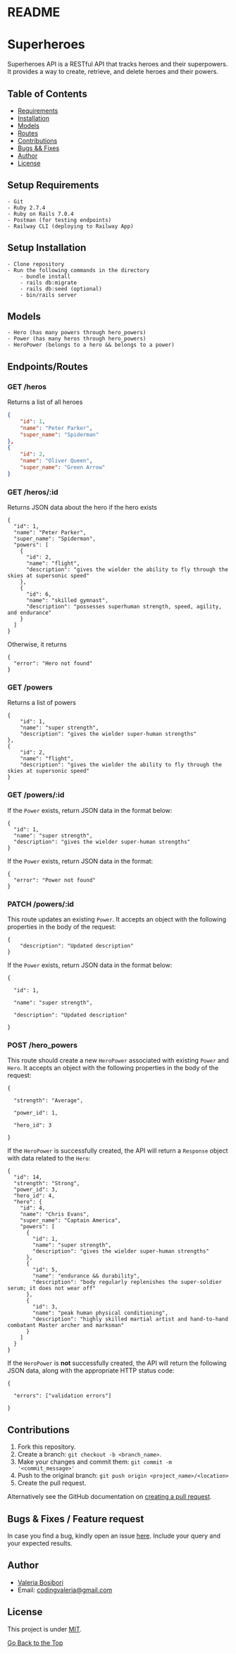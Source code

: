 # README

# Superheroes

Superheroes API is a RESTful API that tracks heroes and their superpowers. It provides a way to create, retrieve, and delete heroes and their powers.

## Table of Contents

- [Requirements ](#setup-requiremnets)
- [Installation](#setup-installation)
- [Models](#models)
- [Routes](#endpointsroutes)
- [Contributions](#contributions)
- [Bugs && Fixes](#bugs--fixes--feature-request)
- [Author](#author)
- [License](#license)

## Setup Requirements

    - Git
    - Ruby 2.7.4
    - Ruby on Rails 7.0.4
    - Postman (for testing endpoints)
    - Railway CLI (deploying to Railway App)

## Setup Installation

    - Clone repository
    - Run the following commands in the directory
        - bundle install
        - rails db:migrate
        - rails db:seed (optional)
        - bin/rails server

## Models

    - Hero (has many powers through hero_powers)
    - Power (has many heros through hero_powers)
    - HeroPower (belongs to a hero && belongs to a power)

## Endpoints/Routes

### GET /heros

Returns a list of all heroes

```JSON
{
    "id": 1,
    "name": "Peter Parker",
    "super_name": "Spiderman"
},
{
    "id": 2,
    "name": "Oliver Queen",
    "super_name": "Green Arrow"
}
```

### GET /heros/:id

Returns JSON data about the hero if the hero exists

```
{
  "id": 1,
  "name": "Peter Parker",
  "super_name": "Spiderman",
  "powers": [
    {
      "id": 2,
      "name": "flight",
      "description": "gives the wielder the ability to fly through the skies at supersonic speed"
    },
    {
      "id": 6,
      "name": "skilled gymnast",
      "description": "possesses superhuman strength, speed, agility, and endurance"
    }
  ]
}
```

Otherwise, it returns

```
{
  "error": "Hero not found"
}
```

### GET /powers

Returns a list of powers

```
{
    "id": 1,
    "name": "super strength",
    "description": "gives the wielder super-human strengths"
},
{
    "id": 2,
    "name": "flight",
    "description": "gives the wielder the ability to fly through the skies at supersonic speed"
}
```

### GET /powers/:id

If the `Power` exists, return JSON data in the format below:

```
{
  "id": 1,
  "name": "super strength",
  "description": "gives the wielder super-human strengths"
}
```

If the `Power` exists, return JSON data in the format:

```
{
  "error": "Power not found"
}
```

### PATCH /powers/:id

This route updates an existing `Power`. It accepts an object with the following properties in the body of the request:

```
{
    "description": "Updated description"
}
```

If the `Power` exists, return JSON data in the format below:

```
{

  "id": 1,

  "name": "super strength",

  "description": "Updated description"

}
```

### POST /hero_powers

This route should create a new `HeroPower` associated with existing `Power` and `Hero`. It accepts an object with the following properties in the body of the request:

```
{

  "strength": "Average",

  "power_id": 1,

  "hero_id": 3

}
```

If the `HeroPower` is successfully created, the API will return a `Response` object with data related to the `Hero`:

```
{
  "id": 14,
  "strength": "Strong",
  "power_id": 3,
  "hero_id": 4,
  "hero": {
    "id": 4,
    "name": "Chris Evans",
    "super_name": "Captain America",
    "powers": [
      {
        "id": 1,
        "name": "super strength",
        "description": "gives the wielder super-human strengths"
      },
      {
        "id": 5,
        "name": "endurance && durability",
        "description": "body regularly replenishes the super-soldier serum; it does not wear off"
      },
      {
        "id": 3,
        "name": "peak human physical conditioning",
        "description": "highly skilled martial artist and hand-to-hand combatant Master archer and marksman"
      }
    ]
  }
}
```

If the `HeroPower` is **not** successfully created, the API will return the following JSON data, along with the appropriate HTTP status code:

```
{

  "errors": ["validation errors"]

}
```

## Contributions

1. Fork this repository.
2. Create a branch: `git checkout -b <branch_name>`.
3. Make your changes and commit them: `git commit -m '<commit_message>'`
4. Push to the original branch: `git push origin <project_name>/<location>`
5. Create the pull request.

Alternatively see the GitHub documentation on [creating a pull request](https://help.github.com/en/github/collaborating-with-issues-and-pull-requests/creating-a-pull-request).

## Bugs & Fixes / Feature request

In case you find a bug, kindly open an issue [here](https://github.com/codingvaleria/issues/new). Include your query and your expected results.

## Author

- [Valeria Bosibori](https://github.com/codingvaleria)
- Email: codingvaleria@gmail.com

## License

This project is under [MIT](LICENSE).

[Go Back to the Top](#superheroes)
